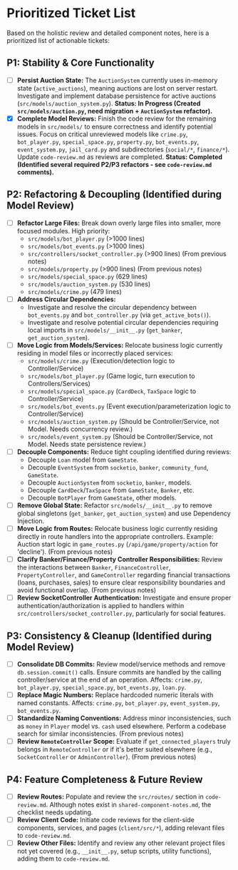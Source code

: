 # Prioritized Ticket List

Based on the holistic review and detailed component notes, here is a prioritized list of actionable tickets:

## P1: Stability & Core Functionality

-   [ ] **Persist Auction State:** The `AuctionSystem` currently uses in-memory state (`active_auctions`), meaning auctions are lost on server restart. Investigate and implement database persistence for active auctions (`src/models/auction_system.py`). **Status: In Progress (Created `src/models/auction.py`, need migration + `AuctionSystem` refactor).**
-   [x] **Complete Model Reviews:** Finish the code review for the remaining models in `src/models/` to ensure correctness and identify potential issues. Focus on critical unreviewed models like `crime.py`, `bot_player.py`, `special_space.py`, `property.py`, `bot_events.py`, `event_system.py`, `jail_card.py` and subdirectories (`social/*`, `finance/*`). Update `code-review.md` as reviews are completed. **Status: Completed (Identified several required P2/P3 refactors - see `code-review.md` comments).**

## P2: Refactoring & Decoupling (Identified during Model Review)

-   [ ] **Refactor Large Files:** Break down overly large files into smaller, more focused modules. High priority:
    -   `src/models/bot_player.py` (>1000 lines)
    -   `src/models/bot_events.py` (>1000 lines)
    -   `src/controllers/socket_controller.py` (>900 lines) (From previous notes)
    -   `src/models/property.py` (>900 lines) (From previous notes)
    -   `src/models/special_space.py` (629 lines)
    -   `src/models/auction_system.py` (530 lines)
    -   `src/models/crime.py` (479 lines)
-   [ ] **Address Circular Dependencies:** 
    - Investigate and resolve the circular dependency between `bot_events.py` and `bot_controller.py` (via `get_active_bots()`).
    - Investigate and resolve potential circular dependencies requiring local imports in `src/models/__init__.py` (`get_banker`, `get_auction_system`).
-   [ ] **Move Logic from Models/Services:** Relocate business logic currently residing in model files or incorrectly placed services:
    -   `src/models/crime.py` (Execution/detection logic to Controller/Service)
    -   `src/models/bot_player.py` (Game logic, turn execution to Controllers/Services)
    -   `src/models/special_space.py` (`CardDeck`, `TaxSpace` logic to Controller/Service)
    -   `src/models/bot_events.py` (Event execution/parameterization logic to Controller/Service)
    -   `src/models/auction_system.py` (Should be Controller/Service, not Model. Needs concurrency review.)
    -   `src/models/event_system.py` (Should be Controller/Service, not Model. Needs state persistence review.)
-   [ ] **Decouple Components:** Reduce tight coupling identified during reviews:
    -   Decouple `Loan` model from `GameState`.
    -   Decouple `EventSystem` from `socketio`, `banker`, `community_fund`, `GameState`.
    -   Decouple `AuctionSystem` from `socketio`, `banker`, models.
    -   Decouple `CardDeck`/`TaxSpace` from `GameState`, `Banker`, etc.
    -   Decouple `BotPlayer` from `GameState`, other models.
-   [ ] **Remove Global State:** Refactor `src/models/__init__.py` to remove global singletons (`get_banker`, `get_auction_system`) and use Dependency Injection.
-   [ ] **Move Logic from Routes:** Relocate business logic currently residing directly in route handlers into the appropriate controllers. Example: Auction start logic in `game_routes.py` (`/api/game/property/action` for 'decline'). (From previous notes)
-   [ ] **Clarify Banker/Finance/Property Controller Responsibilities:** Review the interactions between `Banker`, `FinanceController`, `PropertyController`, and `GameController` regarding financial transactions (loans, purchases, sales) to ensure clear responsibility boundaries and avoid functional overlap. (From previous notes)
-   [ ] **Review SocketController Authentication:** Investigate and ensure proper authentication/authorization is applied to handlers within `src/controllers/socket_controller.py`, particularly for social features.

## P3: Consistency & Cleanup (Identified during Model Review)

-   [ ] **Consolidate DB Commits:** Review model/service methods and remove `db.session.commit()` calls. Ensure commits are handled by the calling controller/service at the end of an operation. Affects: `crime.py`, `bot_player.py`, `special_space.py`, `bot_events.py`, `loan.py`.
-   [ ] **Replace Magic Numbers:** Replace hardcoded numeric literals with named constants. Affects: `crime.py`, `bot_player.py`, `event_system.py`, `bot_events.py`.
-   [ ] **Standardize Naming Conventions:** Address minor inconsistencies, such as `money` in `Player` model vs. `cash` used elsewhere. Perform a codebase search for similar inconsistencies. (From previous notes)
-   [ ] **Review `RemoteController` Scope:** Evaluate if `get_connected_players` truly belongs in `RemoteController` or if it's better suited elsewhere (e.g., `SocketController` or `AdminController`). (From previous notes)

## P4: Feature Completeness & Future Review

-   [ ] **Review Routes:** Populate and review the `src/routes/` section in `code-review.md`. Although notes exist in `shared-component-notes.md`, the checklist needs updating.
-   [ ] **Review Client Code:** Initiate code reviews for the client-side components, services, and pages (`client/src/*`), adding relevant files to `code-review.md`.
-   [ ] **Review Other Files:** Identify and review any other relevant project files not yet covered (e.g., `__init__.py`, setup scripts, utility functions), adding them to `code-review.md`. 